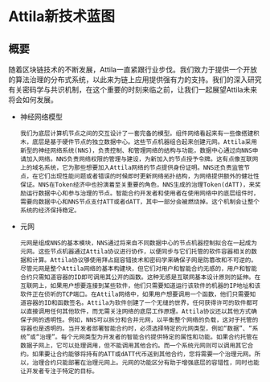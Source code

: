 # Attila新技术蓝图

## 概要

随着区块链技术的不断发展，Attila一直紧跟行业步伐。我们致力于提供一个开放的算法治理的分布式系统，以此来为链上应用提供强有力的支持。我们的深入研究有关密码学与共识机制，在这个重要的时刻来临之前，让我们一起展望Attila未来将会如何发展。

- 神经网络模型

  `我们为底层计算机节点之间的交互设计了一套完备的模型。组件网络看起来有一些像搭建积木，底层是基于硬件节点的独立数据中心。这些节点机器组合起来创建元网。Attila采用新型的神经网络系统(NNS)，负责控制、和管理网络的结构与功能，数据中心通过向NNS申请加入网络。NNS负责网络权限的管理与建设，为新加入的节点授予令牌。这有点像互联网上的域名系统，它为那些想要加入Attila网络的节点提供身份证明。NNS还负责监管节点，在它们出现性能问题或者错误的时候即时更新网络拓扑结构，为网络提供额外的健壮性保证。NNS在Token经济中也扮演着至关重要的角色，NNS生成的治理Token(dATT)，来奖励运行数据中心和参与治理的节点。智能合约开发者和使用者在使用网络中的底层组件时，需要向数据中心和NNS节点支付ATT或者dATT，其中一部分会被燃烧掉。这个机制会让整个系统的经济保持稳定。`

- 元网

  `元网是组成NNS的基本模块，NNS通过将来自不同数据中心的节点机器控制拟合在一起成为元网。这些节点机器通过Attila协议进行协作，以便同步与它们托管的软件容器相关的数据和计算。Attila协议够使用拜占庭容错技术和密码学来确保子网是防篡改和不可逆的。尽管元网是整个Attila网络的基本构建块，但它们对用户和智能合约无感的，用户和智能合约只需知道容器的ID即可调用其公开的函数。这种无感是互联网基本设计原则的延伸。在互联网上，如果用户想要连接到某些软件，他们只需要知道运行该软件的机器的IP地址和该软件正在侦听的TCP端口。在Attila网络中，如果用户想要调用一个函数，他们只需要知道容器的ID和函数签名。Attila为软件创建了一个无缝的世界，任何获得许可的软件都可以直接调用任何其他软件，而无需关注网络的底层工作原理。Attila协议还以其他方式确保子网的透明性。例如，NNS可以拆分和合并元网，以平衡整个网络的负载，这对于托管的容器也是透明的。当开发者部署智能合约时，必须选择特定的元网类型，例如“数据”、“系统”或“治理”。每个元网类型为开发者的智能合约提供特定的属性和功能。如果合约托管在数据子网上，它可以处理调用，但不能调用其他合约。而一个系统元网则可以调用其它合约。如果要让合约能够将持有的ATT或dATT代币送到其他合约，您将需要一个治理元网。所以，治理合约只能部署在治理元网上。元网的功能区分有助于增强底层的容错性，同时也能让开发者专注于特定的目标。`
